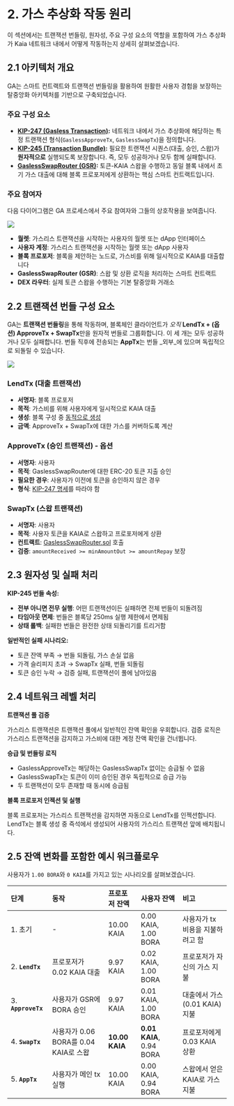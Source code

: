 # 2. 가스 추상화 작동 원리

이 섹션에서는 트랜잭션 번들링, 원자성, 주요 구성 요소의 역할을 포함하여 가스 추상화가 Kaia 네트워크 내에서 어떻게 작동하는지 상세히 살펴보겠습니다.

## 2.1 아키텍처 개요

GA는 스마트 컨트랙트와 트랜잭션 번들링을 활용하여 원활한 사용자 경험을 보장하는 탈중앙화 아키텍처를 기반으로 구축되었습니다.

### 주요 구성 요소

- **[KIP-247 (Gasless Transaction)](https://kips.kaia.io/KIPs/kip-247):** 네트워크 내에서 가스 추상화에 해당하는 특정 트랜잭션 형식(`GaslessApproveTx`, `GaslessSwapTx`)을 정의합니다.
- **[KIP-245 (Transaction Bundle)](https://kips.kaia.io/KIPs/kip-245):** 필요한 트랜잭션 시퀀스(대출, 승인, 스왑)가 **원자적으로** 실행되도록 보장합니다. 즉, 모두 성공하거나 모두 함께 실패합니다.
- **[GaslessSwapRouter (GSR)](https://github.com/kaiachain/kaia/blob/v2.0.3/contracts/contracts/system_contracts/kip247/GaslessSwapRouter.sol):** 토큰-KAIA 스왑을 수행하고 동일 블록 내에서 초기 가스 대출에 대해 블록 프로포저에게 상환하는 핵심 스마트 컨트랙트입니다.

### 주요 참여자

다음 다이어그램은 GA 프로세스에서 주요 참여자와 그들의 상호작용을 보여줍니다.

![](/img/build/tutorials/ga1-ko.png)

- **월렛**: 가스리스 트랜잭션을 시작하는 사용자의 월렛 또는 dApp 인터페이스
- **사용자 계정**: 가스리스 트랜잭션을 시작하는 월렛 또는 dApp 사용자
- **블록 프로포저**: 블록을 제안하는 노드로, 가스비를 위해 일시적으로 KAIA를 대출합니다
- **GaslessSwapRouter (GSR)**: 스왑 및 상환 로직을 처리하는 스마트 컨트랙트
- **DEX 라우터**: 실제 토큰 스왑을 수행하는 기본 탈중앙화 거래소

## 2.2 트랜잭션 번들 구성 요소

GA는 **트랜잭션 번들링**을 통해 작동하며, 블록체인 클라이언트가 _오직_ **LendTx + (옵션) ApproveTx + SwapTx**만을 원자적 번들로 그룹화합니다. 이 세 개는 모두 성공하거나 모두 실패합니다. 번들 직후에 전송되는 **AppTx**는 번들 _외부_에 있으며 독립적으로 되돌릴 수 있습니다.

![](/img/build/tutorials/ga2-ko.png)

### LendTx (대출 트랜잭션)

- **서명자**: 블록 프로포저
- **목적**: 가스비를 위해 사용자에게 일시적으로 KAIA 대출
- **생성**: 블록 구성 중 [동적으로 생성](https://github.com/kaiachain/kaia/blob/v2.0.3/kaiax/gasless/impl/getter.go#L267)
- **금액**: ApproveTx + SwapTx에 대한 가스를 커버하도록 계산

### ApproveTx (승인 트랜잭션) - 옵션

- **서명자**: 사용자
- **목적**: GaslessSwapRouter에 대한 ERC-20 토큰 지출 승인
- **필요한 경우**: 사용자가 이전에 토큰을 승인하지 않은 경우
- **형식**: [KIP-247 명세](https://kips.kaia.io/KIPs/kip-247)를 따라야 함

### SwapTx (스왑 트랜잭션)

- **서명자**: 사용자
- **목적**: 사용자 토큰을 KAIA로 스왑하고 프로포저에게 상환
- **컨트랙트**: [GaslessSwapRouter.sol](https://github.com/kaiachain/kaia/blob/v2.0.3/contracts/contracts/system_contracts/kip247/GaslessSwapRouter.sol) 호출
- **검증**: `amountReceived >= minAmountOut >= amountRepay` 보장

## 2.3 원자성 및 실패 처리

**KIP-245 번들 속성:**

- **전부 아니면 전무 실행**: 어떤 트랜잭션이든 실패하면 전체 번들이 되돌려짐
- **타임아웃 면제**: 번들은 블록당 250ms 실행 제한에서 면제됨
- **상태 롤백**: 실패한 번들은 완전한 상태 되돌리기를 트리거함

**일반적인 실패 시나리오:**

- 토큰 잔액 부족 → 번들 되돌림, 가스 손실 없음
- 가격 슬리피지 초과 → SwapTx 실패, 번들 되돌림
- 토큰 승인 누락 → 검증 실패, 트랜잭션이 풀에 남아있음

## 2.4 네트워크 레벨 처리

**트랜잭션 풀 검증**

가스리스 트랜잭션은 트랜잭션 풀에서 일반적인 잔액 확인을 우회합니다. 검증 로직은 가스리스 트랜잭션을 감지하고 가스비에 대한 계정 잔액 확인을 건너뜁니다.

**승급 및 번들링 로직**

- GaslessApproveTx는 해당하는 GaslessSwapTx 없이는 승급될 수 없음
- GaslessSwapTx는 토큰이 이미 승인된 경우 독립적으로 승급 가능
- 두 트랜잭션이 모두 존재할 때 동시에 승급됨

**블록 프로포저 인젝션 및 실행**

블록 프로포저는 가스리스 트랜잭션을 감지하면 자동으로 LendTx를 인젝션합니다. LendTx는 블록 생성 중 즉석에서 생성되어 사용자의 가스리스 트랜잭션 앞에 배치됩니다.

## 2.5 잔액 변화를 포함한 예시 워크플로우

사용자가 `1.00 BORA`와 `0 KAIA`를 가지고 있는 시나리오를 살펴보겠습니다.

| 단계                                        | 동작                                                            | 프로포저 잔액                        | 사용자 잔액                                                   | 비고                                                       |
| :---------------------------------------- | :------------------------------------------------------------ | :----------------------------- | :------------------------------------------------------- | :------------------------------------------------------- |
| 1. 초기              | -                                                             | 10.00 KAIA     | 0.00 KAIA, 1.00 BORA     | 사용자가 tx 비용을 지불하려고 함                                      |
| 2. **`LendTx`**    | 프로포저가 0.02 KAIA 대출                            | 9.97 KAIA      | 0.02 KAIA, 1.00 BORA     | 프로포저가 자신의 가스 지불                                          |
| 3. **`ApproveTx`** | 사용자가 GSR에 BORA 승인                                             | 9.97 KAIA      | 0.01 KAIA, 1.00 BORA     | 대출에서 가스(0.01 KAIA) 지불 |
| 4. **`SwapTx`**    | 사용자가 0.06 BORA를 0.04 KAIA로 스왑 | **10.00 KAIA** | **0.01 KAIA**, 0.94 BORA | 프로포저에게 0.03 KAIA 상환                      |
| 5. **`AppTx`**     | 사용자가 메인 tx 실행                                                 | 10.00 KAIA     | 0.00 KAIA, 0.94 BORA     | 스왑에서 얻은 KAIA로 가스 지불                                      |
